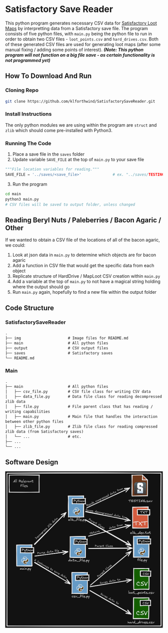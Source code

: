 # Satisfactory Save Reader
This python program generates necessary CSV data for [Satisfactory Loot Maps](https://github.com/klforthwind/SatisfactoryLootMaps) by interpretting data from a Satisfactory save file. The program consists of five python files, with `main.py` being the python file to run in order to obtain two CSV files - `loot_points.csv` and `hard_drives.csv`. Both of these generated CSV files are used for generating loot maps (after some manual fixing / adding some points of interest).
***(Note: This python program will not function on a big file save - as certain functionality is not programmed yet)***

## How To Download And Run
### Cloning Repo
```sh
git clone https://github.com/klforthwind/SatisfactorySaveReader.git
```

### Install Instructions
The only python modules we are using within the program are `struct` and `zlib` which should come pre-installed with Python3.

### Running The Code
1. Place a save file in the `saves` folder
2. Update variable `SAVE_FILE` at the top of `main.py` to your save file
```py
"""File location variables for reading."""
SAVE_FILE = '../saves/<save_file>'              # ex. "../saves/TESTING.sav" <===
```
3. Run the program
```sh
cd main
python3 main.py 
# CSV files will be saved to output folder, unless changed
```

## Reading Beryl Nuts / Paleberries / Bacon Agaric / Other
If we wanted to obtain a CSV file of the locations of all of the bacon agaric, we could:
1. Look at json data in `main.py` to determine which objects are for bacon agaric
2. Add a function in CSV file that would get the specific data from each object
3. Replicate structure of HardDrive / MapLoot CSV creation within `main.py`
4. Add a variable at the top of `main.py` to not have a magical string holding where the output should go
5. Run `main.py` again, hopefully to find a new file within the output folder


## Code Structure
### SatisfactorySaveReader
```
.
├── img                     # Image files for README.md
├── main                    # All python files
├── output                  # CSV output files
├── saves                   # Satisfactory saves
└── README.md
```


### Main
```
.
├── main                    # All python files
│   ├── csv_file.py         # CSV file class for writing CSV data
│   ├── data_file.py        # Data file class for reading decompressed zlib data
│   ├── file.py             # File parent class that has reading / writing capabilities
│   ├── main.py             # Main file that handles the interaction between other python files
│   ├── zlib_file.py        # Zlib file class for reading compressed zlib data (from Satisfactory saves)
│   └── ...                 # etc.
├── ...
└── ...
```

## Software Design
![](img/SatisfactorySaveReader_FileStructure.png)
